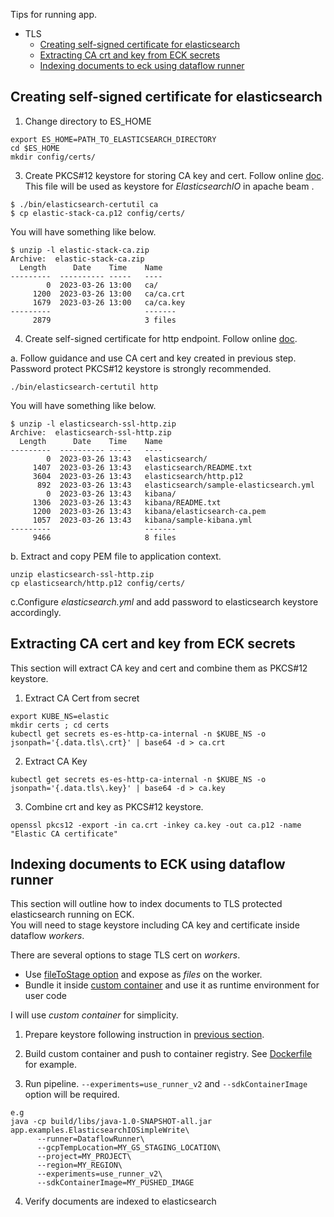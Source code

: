Tips for running app.

* TLS
  * [Creating self-signed certificate for elasticsearch](#creating-self-signed-certificate-for-elasticsearch)
  * [Extracting CA crt and key from ECK secrets](#extracting-ca-cert-and-key-from-eck-secrets)
  * [Indexing documents to eck using dataflow runner](#indexing-documents-to-eck-using-dataflow-runner)

## Creating self-signed certificate for elasticsearch 

1. Change directory to ES_HOME

```shell
export ES_HOME=PATH_TO_ELASTICSEARCH_DIRECTORY
cd $ES_HOME
mkdir config/certs/
```

3. Create PKCS#12 keystore for storing CA key and cert. Follow online [doc](https://www.elastic.co/guide/en/elasticsearch/reference/7.17/security-basic-setup.html#generate-certificates).  
This file will be used as keystore for _ElasticsearchIO_ in apache beam .

```shell
$ ./bin/elasticsearch-certutil ca
$ cp elastic-stack-ca.p12 config/certs/
```

You will have something like below.

```
$ unzip -l elastic-stack-ca.zip 
Archive:  elastic-stack-ca.zip
  Length      Date    Time    Name
---------  ---------- -----   ----
        0  2023-03-26 13:00   ca/
     1200  2023-03-26 13:00   ca/ca.crt
     1679  2023-03-26 13:00   ca/ca.key
---------                     -------
     2879                     3 files
```

4. Create self-signed certificate for http endpoint. Follow online [doc](https://www.elastic.co/guide/en/elasticsearch/reference/7.17/security-basic-setup-https.html#encrypt-http-communication).

a. Follow guidance and use CA cert and key created in previous step. Password protect PKCS#12 keystore is strongly recommended.

```shell
./bin/elasticsearch-certutil http
```

You will have something like below.

```shell
$ unzip -l elasticsearch-ssl-http.zip 
Archive:  elasticsearch-ssl-http.zip
  Length      Date    Time    Name
---------  ---------- -----   ----
        0  2023-03-26 13:43   elasticsearch/
     1407  2023-03-26 13:43   elasticsearch/README.txt
     3604  2023-03-26 13:43   elasticsearch/http.p12
      892  2023-03-26 13:43   elasticsearch/sample-elasticsearch.yml
        0  2023-03-26 13:43   kibana/
     1306  2023-03-26 13:43   kibana/README.txt
     1200  2023-03-26 13:43   kibana/elasticsearch-ca.pem
     1057  2023-03-26 13:43   kibana/sample-kibana.yml
---------                     -------
     9466                     8 files
```

b. Extract and copy PEM file to application context.

```shell
unzip elasticsearch-ssl-http.zip
cp elasticsearch/http.p12 config/certs/
```

c.Configure _elasticsearch.yml_ and add password to elasticsearch keystore accordingly.


## Extracting CA cert and key from ECK secrets

This section will extract CA key and cert and combine them as PKCS#12 keystore.

1. Extract CA Cert from secret
```shell
export KUBE_NS=elastic
mkdir certs ; cd certs
kubectl get secrets es-es-http-ca-internal -n $KUBE_NS -o jsonpath='{.data.tls\.crt}' | base64 -d > ca.crt
```

2. Extract CA Key
```shell
kubectl get secrets es-es-http-ca-internal -n $KUBE_NS -o jsonpath='{.data.tls\.key}' | base64 -d > ca.key
```

3. Combine crt and key as PKCS#12 keystore.
```shell
openssl pkcs12 -export -in ca.crt -inkey ca.key -out ca.p12 -name "Elastic CA certificate"
```

## Indexing documents to ECK using dataflow runner

This section will outline how to index documents to TLS protected elasticsearch running on ECK.  
You will need to stage keystore including CA key and certificate inside dataflow _workers_.

There are several options to stage TLS cert on _workers_.

- Use [fileToStage option](https://cloud.google.com/dataflow/docs/reference/pipeline-options) and expose as _files_ on the worker.
- Bundle it inside [custom container](https://cloud.google.com/dataflow/docs/guides/using-custom-containers)  and use it as runtime environment for user code

I will use _custom container_ for simplicity.

1. Prepare keystore following instruction in [previous section](#extracting-ca-cert-and-key-from-eck-secrets).

2. Build custom container and push to container registry. See [Dockerfile](java/Dockerfile) for example.

3. Run pipeline. `--experiments=use_runner_v2` and `--sdkContainerImage` option will be required.

```shell
e.g
java -cp build/libs/java-1.0-SNAPSHOT-all.jar app.examples.ElasticsearchIOSimpleWrite\
      --runner=DataflowRunner\
      --gcpTempLocation=MY_GS_STAGING_LOCATION\
      --project=MY_PROJECT\
      --region=MY_REGION\
      --experiments=use_runner_v2\
      --sdkContainerImage=MY_PUSHED_IMAGE
```

4. Verify documents are indexed to elasticsearch
